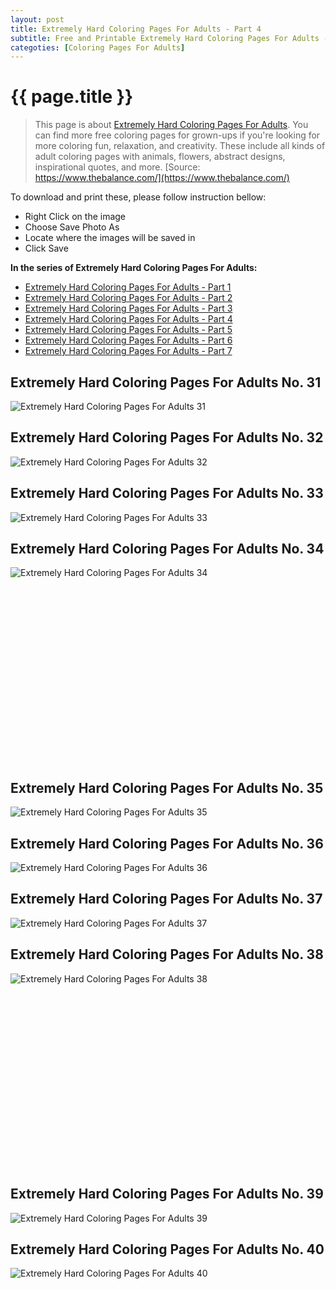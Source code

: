 ```yaml
---
layout: post
title: Extremely Hard Coloring Pages For Adults - Part 4
subtitle: Free and Printable Extremely Hard Coloring Pages For Adults - Part 4
categoties: [Coloring Pages For Adults]
---
```

{{ page.title }}
================
> This page is about [Extremely Hard Coloring Pages For Adults](https://freecoloringpages.github.io/). You can find more free coloring pages for grown-ups if you're looking for more coloring fun, relaxation, and creativity. These include all kinds of adult coloring pages with animals, flowers, abstract designs, inspirational quotes, and more. [Source: https://www.thebalance.com/](https://www.thebalance.com/)

To download and print these, please follow instruction bellow:
* Right Click on the image 
* Choose Save Photo As 
* Locate where the images will be saved in 
* Click Save

**In the series of Extremely Hard Coloring Pages For Adults:**

* [Extremely Hard Coloring Pages For Adults - Part 1](https://freecoloringpages.github.io/2017/11/24/Extremely-Hard-Coloring-Pages-For-Adults-part-1.html)
* [Extremely Hard Coloring Pages For Adults - Part 2](https://freecoloringpages.github.io/2017/11/24/Extremely-Hard-Coloring-Pages-For-Adults-part-2.html)
* [Extremely Hard Coloring Pages For Adults - Part 3](https://freecoloringpages.github.io/2017/11/24/Extremely-Hard-Coloring-Pages-For-Adults-part-3.html)
* [Extremely Hard Coloring Pages For Adults - Part 4](https://freecoloringpages.github.io/2017/11/24/Extremely-Hard-Coloring-Pages-For-Adults-part-4.html)
* [Extremely Hard Coloring Pages For Adults - Part 5](https://freecoloringpages.github.io/2017/11/24/Extremely-Hard-Coloring-Pages-For-Adults-part-5.html)
* [Extremely Hard Coloring Pages For Adults - Part 6](https://freecoloringpages.github.io/2017/11/24/Extremely-Hard-Coloring-Pages-For-Adults-part-6.html)
* [Extremely Hard Coloring Pages For Adults - Part 7](https://freecoloringpages.github.io/2017/11/24/Extremely-Hard-Coloring-Pages-For-Adults-part-7.html)

## Extremely Hard Coloring Pages For Adults No. 31
![Extremely Hard Coloring Pages For Adults 31](https://freecoloringpages.github.io/img1/Extremely-Hard-Coloring-Pages-For-Adults%20(31).jpg "Extremely Hard Coloring Pages For Adults 31")

## Extremely Hard Coloring Pages For Adults No. 32
![Extremely Hard Coloring Pages For Adults 32](https://freecoloringpages.github.io/img1/Extremely-Hard-Coloring-Pages-For-Adults%20(32).jpg "Extremely Hard Coloring Pages For Adults 32")

## Extremely Hard Coloring Pages For Adults No. 33
![Extremely Hard Coloring Pages For Adults 33](https://freecoloringpages.github.io/img1/Extremely-Hard-Coloring-Pages-For-Adults%20(33).jpg "Extremely Hard Coloring Pages For Adults 33")

## Extremely Hard Coloring Pages For Adults No. 34
![Extremely Hard Coloring Pages For Adults 34](https://freecoloringpages.github.io/img1/Extremely-Hard-Coloring-Pages-For-Adults%20(34).jpg "Extremely Hard Coloring Pages For Adults 34")

<script async src="//pagead2.googlesyndication.com/pagead/js/adsbygoogle.js"></script><!-- Texxtonly --><ins class="adsbygoogle" style="display:inline-block;width:336px;height:280px" data-ad-client="ca-pub-6753140515841889" data-ad-slot="3207852233"></ins><script>(adsbygoogle = window.adsbygoogle || []).push({}); </script>

## Extremely Hard Coloring Pages For Adults No. 35
![Extremely Hard Coloring Pages For Adults 35](https://freecoloringpages.github.io/img1/Extremely-Hard-Coloring-Pages-For-Adults%20(35).jpg "Extremely Hard Coloring Pages For Adults 35")

## Extremely Hard Coloring Pages For Adults No. 36
![Extremely Hard Coloring Pages For Adults 36](https://freecoloringpages.github.io/img1/Extremely-Hard-Coloring-Pages-For-Adults%20(36).jpg "Extremely Hard Coloring Pages For Adults 36")

## Extremely Hard Coloring Pages For Adults No. 37
![Extremely Hard Coloring Pages For Adults 37](https://freecoloringpages.github.io/img1/Extremely-Hard-Coloring-Pages-For-Adults%20(37).jpg "Extremely Hard Coloring Pages For Adults 37")

## Extremely Hard Coloring Pages For Adults No. 38
![Extremely Hard Coloring Pages For Adults 38](https://freecoloringpages.github.io/img1/Extremely-Hard-Coloring-Pages-For-Adults%20(38).jpg "Extremely Hard Coloring Pages For Adults 38")

<script async src="//pagead2.googlesyndication.com/pagead/js/adsbygoogle.js"></script><!-- Texxtonly --><ins class="adsbygoogle" style="display:inline-block;width:336px;height:280px" data-ad-client="ca-pub-6753140515841889" data-ad-slot="3207852233"></ins><script>(adsbygoogle = window.adsbygoogle || []).push({}); </script>

## Extremely Hard Coloring Pages For Adults No. 39
![Extremely Hard Coloring Pages For Adults 39](https://freecoloringpages.github.io/img1/Extremely-Hard-Coloring-Pages-For-Adults%20(39).jpg "Extremely Hard Coloring Pages For Adults 39")

## Extremely Hard Coloring Pages For Adults No. 40
![Extremely Hard Coloring Pages For Adults 40](https://freecoloringpages.github.io/img1/Extremely-Hard-Coloring-Pages-For-Adults%20(40).jpg "Extremely Hard Coloring Pages For Adults 40")

